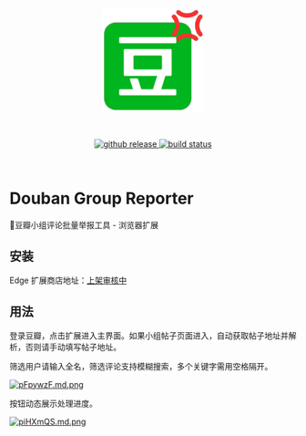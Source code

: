 <p align="center">
  <a href="https://github.com/justorez/douban-group-reporter-webext" target="_blank" rel="noopener noreferrer">
    <img width="180" src="./public/icons/200.png" alt="logo">
  </a>
</p>
<br/>
<p align="center">
    <a href="https://github.com/justorez/douban-group-reporter-webext/releases">
        <img alt="github release" src="https://img.shields.io/github/v/release/justorez/douban-group-reporter-webext">
    </a>
    <a href="https://github.com/justorez/douban-group-reporter-webext/actions/workflows/build.yml">
        <img src="https://github.com/justorez/douban-group-reporter-webext/actions/workflows/build.yml/badge.svg" alt="build status">
    </a>
</p>
<br/>

# Douban Group Reporter

💢豆瓣小组评论批量举报工具 - 浏览器扩展

## 安装

Edge 扩展商店地址：[上架审核中](#)

## 用法

登录豆瓣，点击扩展进入主界面。如果小组帖子页面进入，自动获取帖子地址并解析，否则请手动填写帖子地址。

筛选用户请输入全名，筛选评论支持模糊搜索，多个关键字需用空格隔开。

[![pFpywzF.md.png](https://s11.ax1x.com/2024/01/09/pFpywzF.md.png)](https://imgse.com/i/pFpywzF)

按钮动态展示处理进度。

[![piHXmQS.md.png](https://s11.ax1x.com/2023/12/25/piHXmQS.md.png)](https://imgse.com/i/piHXmQS)
